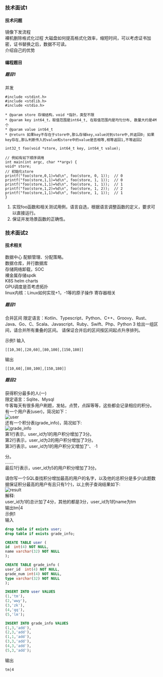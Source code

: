 ### 技术面试1
#### 技术问题
镜像下发流程  
裸机删除格式化过程
大磁盘如何提高格式化效率，缩短时间，可以考虑证书加密，证书替换之后，数据不可读。  
介绍自己的优势  
#### 编程题目
##### 题目1
并发

```
#include <stdint.h>
#include <stdlib.h>
#include <stdio.h>

* @param store 存储结构，void *指针，类型不限
* @param key int64_t，取值范围是int64_t, 在取值范围内是均匀分布, 数量大约是4M个
* @param value int64_t
* @return 如果key不存在于store中,那么存储key,value对到store中,并返回0; 如果key存在,那么判断传入的value和store中的value是否相等,相等返回1,不等返回2

int32_t foo(void *store, int64_t key, int64_t value);

// 例如有如下顺序调用
int main(int argc, char **argv) {
void* store;
// 初始化store
printf("foo(store,0,1)=%d\n", foo(store, 0, 1));  // 0
printf("foo(store,1,1)=%d\n", foo(store, 1, 1));  // 0
printf("foo(store,1,1)=%d\n", foo(store, 1, 1));  // 1
printf("foo(store,1,2)=%d\n", foo(store, 1, 2));  // 2
printf("foo(store,1,1)=%d\n", foo(store, 1, 1));  // 1
}

```
1. 实现foo函数和相关测试用例，语言自选，根据语言调整函数的定义，要求可以直接运行。
2. 保证并发场景函数的正确性。



### 技术面试2
#### 技术相关
数据中心 配额管理、分配策略。  
数据仓库，并行数据库   
存储网络卸载，SOC  
裸金属存储spdk    
K8S  helm charts  
GPU调度是否考虑拓扑  
linux内核：Linux如何实现+1，-1等的原子操作  寄存器相关


##### 题目1
合并区间
限定语言：Kotlin、Typescript、Python、C++、Groovy、Rust、Java、Go、C、Scala、Javascript、Ruby、Swift、Php、Python 3
给出一组区间，请合并所有重叠的区间。
请保证合并后的区间按区间起点升序排列。

示例1
输入

```[[10,30],[20,60],[80,100],[150,180]]```

输出

```[[10,60],[80,100],[150,180]]```

##### 题目2
获得积分最多的人(一)   
限定语言：Sqlite、Mysql  
牛客每天有很多用户刷题，发帖，点赞，点踩等等，这些都会记录相应的积分。  
有一个用户表(user)，简况如下：  
![user](../../resources/images/user_table.png "user")  
还有一个积分表(grade_info)，简况如下:  
![grade_info](../../resources/images/grade_info_table.png)  
第1行表示，user_id为1的用户积分增加了3分。  
第2行表示，user_id为2的用户积分增加了3分。  
第3行表示，user_id为1的用户积分又增加了‘、  ·1


分。  
.......  
最后1行表示，user_id为5的用户积分增加了3分。  

请你写一个SQL查找积分增加最高的用户的名字，以及他的总积分是多少(此题数据保证积分最高的用户有且只有1个)，以上例子查询结果如下:  
![result](../../resources/images/top_grade_result.png)  
解释:  
user_id为1的总计加了4分，其他的都是3分，user_id为1的name为tm  
输出tm|4  
示例1  
输入  
```sql
drop table if exists user;
drop table if exists grade_info;

CREATE TABLE user (
id  int(4) NOT NULL,
name varchar(32) NOT NULL
);

CREATE TABLE grade_info (
user_id  int(4) NOT NULL,
grade_num int(4) NOT NULL,
type varchar(32) NOT NULL
);

INSERT INTO user VALUES
(1,'tm'),
(2,'wwy'),
(3,'zk'),
(4,'qq'),
(5,'lm');

INSERT INTO grade_info VALUES
(1,3,'add'),
(2,3,'add'),
(1,1,'add'),
(3,3,'add'),
(4,3,'add'),
(5,3,'add');
```
输出
```
tm|4
```